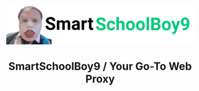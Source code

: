 <p align="center">
  <kbd>
    <img width="750px" src="/public/img/logo/txt-logo.png">
  </kbd>
</p>

<h1 align="center">SmartSchoolBoy9 / Your Go-To Web Proxy</h1>
